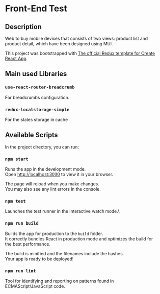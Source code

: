 # Front-End Test

## Description

Web to buy mobile devices that consists of two views: product list and product detail, which have been designed using MUI.

This project was bootstrapped with [The official Redux template for Create React App](https://github.com/reduxjs/cra-template-redux).

## Main used Libraries
 
 ### `use-react-router-breadcrumb`
 For breadcrumbs configuration.

 ### `redux-localstorage-simple`
 For the states storage in cache

## Available Scripts

In the project directory, you can run:

### `npm start`

Runs the app in the development mode.\
Open [http://localhost:3000](http://localhost:3000) to view it in your browser.

The page will reload when you make changes.\
You may also see any lint errors in the console.

### `npm test`

Launches the test runner in the interactive watch mode.\

### `npm run build`

Builds the app for production to the `build` folder.\
It correctly bundles React in production mode and optimizes the build for the best performance.

The build is minified and the filenames include the hashes.\
Your app is ready to be deployed!

### `npm run lint`
Tool for identifying and reporting on patterns found in ECMAScript/JavaScript code. 